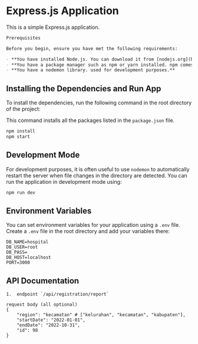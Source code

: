 
# Express.js Application

This is a simple Express.js application.

```markdown
Prerequisites

Before you begin, ensure you have met the following requirements:

- **You have installed Node.js. You can download it from [nodejs.org](https://nodejs.org/).**
- **You have a package manager such as npm or yarn installed. npm comes with Node.js installation.**
- **You have a nodemon library. used for development purposes.**

```

## Installing the Dependencies and Run App

To install the dependencies, run the following command in the root directory of the project:

This command installs all the packages listed in the `package.json` file.

```bash
npm install
npm start
```

## Development Mode

For development purposes, it is often useful to use `nodemon` to automatically restart the server when file changes in the directory are detected. You can run the application in development mode using:

```bash
npm run dev
```

## Environment Variables

You can set environment variables for your application using a `.env` file. Create a `.env` file in the root directory and add your variables there:

```env
DB_NAME=hospital
DB_USER=root
DB_PASS=
DB_HOST=localhost
PORT=3000
```


## API Documentation
```
1.  endpoint `/api/registration/report`

request body (all optional)
{
    "region": "kecamatan" # ["kelurahan", "kecamatan", "kabupaten"],
    "startDate": "2022-01-01",
    "endDate": "2022-10-31",
    "id": 98
}
```
